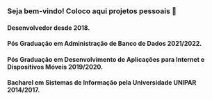 ### Seja bem-vindo! Coloco aqui projetos pessoais 👋

#### Desenvolvedor desde 2018.
#### Pós Graduação em Administração de Banco de Dados 2021/2022.
#### Pós Graduação em Desenvolvimento de Aplicações para Internet e Dispositivos Móveis 2019/2020.
#### Bacharel em Sistemas de Informação pela Universidade UNIPAR 2014/2017.

